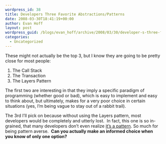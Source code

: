 ```yaml
---
wordpress_id: 38
title: Developers Three Favorite Abstractions/Patterns
date: 2008-03-30T18:41:19+00:00
author: Evan Hoff
layout: post
wordpress_guid: /blogs/evan_hoff/archive/2008/03/30/developer-s-three-favorite-abstractions-patterns.aspx
categories:
  - Uncategorized
---
```

These might not actually be the top 3, but I know they are going to be pretty close for most people:

  1. The Call Stack
  2. The Transaction
  3. The Layers Pattern

The first two are interesting in that they imply a specific paradigm of programming (whether good or bad), which is easy to implement and easy to think about, but ultimately, makes for a very poor choice in certain situations (yes, I&#8217;m being vague to stay out of a rabbit trail).

The 3rd I&#8217;ll pick on because without using the Layers pattern, most developers would be completely and utterly lost.&nbsp; In fact, this one is so in-grained, that many developers don&#8217;t even realize <a href="http://wiki.hsr.ch/APF/files/Layers.pdf" target="_blank">it&#8217;s a pattern</a>. So much for being pattern averse.&nbsp; **Can you actually make an informed choice when you know of only one option?**